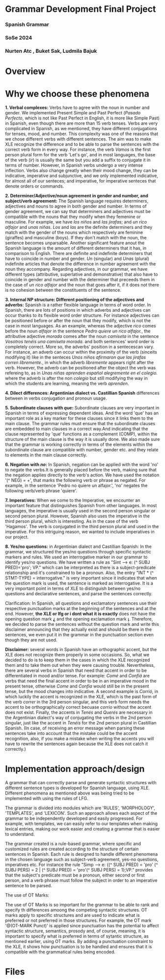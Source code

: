    # Grammar Development Final Project
   ### Spanish Grammar 
   ### SoSe 2024 
   ### Nurten Atc , Buket Sak, Ludmila Bajuk

# Overview



# Why we choose these phenomena

 **1. Verbal complexes:** Verbs have to agree with the noun in number and gender. We implemented Present Simple and Past Perfect (*Pasado Perfecto*, which is not like Past Perfect in English, it is more like Simple Past) in Spanish, even though there are more than 15 verb tenses. Verbs are very complicated in Spanish, as we mentioned, they have different conjugations for tenses, mood, and number. This complexity was one of the reasons that we chose different verbs with different sentences. The aim was to make XLE recognize the difference and to be able to parse the sentences with the correct verb form in every way. For instance, the verb *Vamos* is the first person plural form for the verb 'Let's go', and in most languages, the base of the verb (*ir*) is usually the same but you add a suffix to conjugate it in terms of number. However, in Spanish verbs undergo a very intense inflection. Verbs also change greatly when their mood change, they can be indicative, imperative and subjunctive, and we only implemented indicative, for almost all of our senteces; and imperative, for imperative senteces that denote orders or commands. 
 
 **2. Determiner/Adjective/noun agreement in gender and number, and subject/verb agreement:** The Spanish language requires determiners, adjectives and nouns to agree in both gender and number. In terms of gender agreement, we can say that determiners and adjectives must be compatible with the nouns that they modify when they femenine or masculine. For example, we have *los niños* and *las jirafas*; and *un rico alfajor* and *unas niñas*. *Los* and *las* are the definite determiners and they match with the gender of the nouns which respectively are feminine (giraffes) and masculine (boys). If they don't match with the noun, the sentence becomes unparsable. Another significant feature anout the Spanish language is the amount of different determiners that it has, in comparison to English. There are definite and indefinite determiners that have to coincide in number and gender. *Un* (singular) and *Unas* (plural) indefinite articles that denote the difference in number agreement with the noun they accompany. Regarding adjectives, in our grammar, we have different types (attributive, superlative and demonstrative) that also have to coincide in gender and number with the determiner that preceeds them in the case of *un rico alfajor* and the noun that goes after it, if it does not there is no cohesion between the constituents of the sentence.
 
 **3. Internal NP structure: Different positioning of the adjectives and adverbs:** Spanish is a rather flexible language in terms of word order. In Spanish, there are lots of positions in which adverbs and adjectives can occur thanks to its flexible word order structure. For instance adjectives can be positioned before or after the noun that they modify, which is not the case in most languages. As an example, whereas the adjective *rico* comes before the noun *alfajor* in the sentence *Pedro quiere un rico alfajor.*, the attributive adjective *morada* comes after the noun *camiseta* in the sentence *Vosotros tenéis una camiseta morada.* and both sentences' word order is completely correct. More so, the adverbs' position in a sentecescan vary. For instance, an adverb can occur within the proximity of the verb (sinceits modifying it) like in the senteces *Unos niños afirmaron que las jirafas corren libremente.*, in which the adverb *libremente* appears right after the verb. However, the adverb can be positioned after the object the verb was refereing to, as in *Unas niñas aprenden español alegremente en el colegio.* where the adverb is after the non *colegio* but still modifying the way in which the students are learning, meaning the verb *aprenden*.
 
 **4. Dilect differences: Argentinian dialect vs. Castillian Spanish** differences between in verbs conjugation and pronoun usage.
 
 **5. Subordinate clauses with *que*:** Subordinate clauses are very important in Spanish in terms of expressing dependent ideas. And the word 'que' has an important role as a key marker for these clauses since it links them to the main clause. The grammar rules must ensure that the subordinate clauses are embedded to main clauses in a correct way.And indicating that the clause represented by 'que' functions as a complement (COMP), within the structure of the main clause is the way it is usually done. We also made sure that the grammar is working correctly in terms of the elements within the subordinate clause are compatible with number, gender etc. and they relate to elements in the main clause correctly.
 
 **6. Negation with *no*:** In Spanish, negation can be applied with the word 'no' to negate the verbs.It is generally placed before the verb, making sure that the negation applies directly to the verb's action. We have used the notation '(^ NEG) = +', that marks the following verb or phrase as negated. For example, in the sentence 'Pedro no quiere un alfajor.', 'no' negates the following verb/verb phrase 'quiere'. 
 
 **7. Imperatives:** When we come to the Imperative, we encounter an important feature that distinguishes Spanish from other languages. In most languages, the imperative is usually used in the second person singular or second person plural. However, Spanish also uses the imperative in the third person plural, which is interesting. As in the case of the verb 'Hagamos'. The verb is conjugated in the third person plural and used in the imperative. For this intriguing reason, we wanted to include imperatives in our project.
 
 **8. Yes/no questions:** in Argentinian dialect and Castillian Spanish: In the grammar, we structured the yes/no questions through specific syntactic markers and rules. We used an interrogative marker in our grammar to identify yes/no questions. We have written a rule as "Sint --> e: (^ SUBJ PRED)='pro'; VP." which can be interpreted as there is a subject-predicate relationship and it's constrained to be a pronoun. Also, the entry "INT * (^ STMT-TYPE) = interrogative." is very important since it indicates that when the question mark is used, the sentence is marked as interrogative. It is a very important point in terms of XLE to distinguish between yes/no questions and declarative sentences, and parse the sentences correctly.
 
Clarification: In Spanish, all questions and exclamatory sentences use their respective punctuation marks at the beginning of the sentences and at the end. However, **the XLE or lfg or i dont what it is exactly** does not have the opening question mark **¿** and the opening exclamation mark **¡**. Therefore, we decided to parse the sentences without the question mark and write this disclaimer announcing that they actually exist and should be there in the sentences, we even put it in the grammar in the punctuation section even though they are not used. 

**Disclaimer:** several words in Spanish have an orthographic accent, but the XLE does not recognize them properly in some occasions. So, what we decided to do is to keep them in the cases in which the XLE recognized them and to take them out when they were causing trouble. Nevertheless, there are several verbs in Spanish that need that accent in order to be differentiated in mood and/or tense. For example: *Comé* and *Confiá* are verbs that need the final accent in order to be in an imperative mood in the present tense, otherwise *Come* and *Confia* would still be in the present tense, but the mood changes into indicative. A second example is *Corrió*, in which luckily the accent is recognized in the XLE, which is the past form of the verb *correr* in the 3rd person singular, and this verb form needs the accent to be orthographically correct becuase *corrio* without the accent does not exist. Finally, the accents in *Tenés* and *Querés* are necessary in the Argentinian dialect's way of conjugating the verbs in the 2nd person singular, just like the accent in *Tenéis* for the 2nd person plural in Castillian Spanish. (In case, of receiving an error message when parsing these sentences take into account that the mistake could be the accent recognition, also, if you make a mistake when writing the accents you will have to rewrite the sentences again because the XLE does not catch it correctly.)


# Implementation approach/design

A grammar that can correctly parse and generate syntactic structures with different sentence types is developed for Spanish language, using XLE.
Different phenomena as mentioned above was being tried to be implemented with using the rules of LFG.

The grammar is divided into modules which are 'RULES', 'MORPHOLOGY', 'TEMPLATES', and 'LEXICON'. Such an approach allows each aspect of the grammar to be independently developed and easily progressed. For example, with templates, we can easily refer to our templates when making lexical entries, making our work easier and creating a grammar that is easier to understand.

The grammar created is a rule-based grammar, where specific and customized rules are created according to the structure of certain sentences in Spanish. Each rule is designed to handle different phenomena in the chosen language such as subject-verb agreement, yes-no questions, imperatives etc. For instance the rule "Simp --> e:  {(^ SUBJ PRED) = 'pro' (^ SUBJ PERS) = 2 | (^ SUBJ PRED) = 'pro'(^ SUBJ PERS) = 1};VP." provides that the subject's predicate must be a pronoun, either second or first person, and a verb phrase must follow the subject in order to an imperative sentence to be parsed.

The use of OT Marks:

The use of OT Marks is so important for the grammar to be able to rank and specify th differences amoong the competing syntactic structures. OT marks apply to specific structures and are used to indicate what is preferred or not preferred in those structures. For example, the OT mark '@(OT-MARK Punct)' is applied since punctuation has the potential to affect syntactic structure, semantics, prosody and, of course, meaning, it is important to specify what is preferred in terms of sytantic structure, as mentioned earlier, using OT marks. By adding a punctuation constraint to the XLE, it shows how punctuation is to be handled and ensures that it is compatible with the grammatical rules being encoded.


# Files
